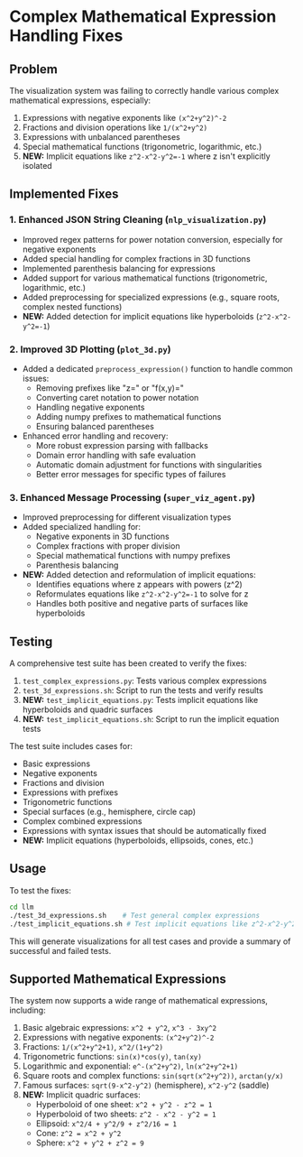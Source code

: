 # Complex Mathematical Expression Handling Fixes

## Problem

The visualization system was failing to correctly handle various complex mathematical expressions, especially:

1. Expressions with negative exponents like `(x^2+y^2)^-2`
2. Fractions and division operations like `1/(x^2+y^2)`
3. Expressions with unbalanced parentheses
4. Special mathematical functions (trigonometric, logarithmic, etc.)
5. **NEW:** Implicit equations like `z^2-x^2-y^2=-1` where z isn't explicitly isolated

## Implemented Fixes

### 1. Enhanced JSON String Cleaning (`nlp_visualization.py`)

- Improved regex patterns for power notation conversion, especially for negative exponents
- Added special handling for complex fractions in 3D functions
- Implemented parenthesis balancing for expressions
- Added support for various mathematical functions (trigonometric, logarithmic, etc.)
- Added preprocessing for specialized expressions (e.g., square roots, complex nested functions)
- **NEW:** Added detection for implicit equations like hyperboloids (`z^2-x^2-y^2=-1`)

### 2. Improved 3D Plotting (`plot_3d.py`)

- Added a dedicated `preprocess_expression()` function to handle common issues:
  - Removing prefixes like "z=" or "f(x,y)="
  - Converting caret notation to power notation
  - Handling negative exponents
  - Adding numpy prefixes to mathematical functions
  - Ensuring balanced parentheses
- Enhanced error handling and recovery:
  - More robust expression parsing with fallbacks
  - Domain error handling with safe evaluation
  - Automatic domain adjustment for functions with singularities
  - Better error messages for specific types of failures

### 3. Enhanced Message Processing (`super_viz_agent.py`)

- Improved preprocessing for different visualization types
- Added specialized handling for:
  - Negative exponents in 3D functions
  - Complex fractions with proper division
  - Special mathematical functions with numpy prefixes
  - Parenthesis balancing
- **NEW:** Added detection and reformulation of implicit equations:
  - Identifies equations where z appears with powers (z^2)
  - Reformulates equations like `z^2-x^2-y^2=-1` to solve for z
  - Handles both positive and negative parts of surfaces like hyperboloids

## Testing

A comprehensive test suite has been created to verify the fixes:

1. `test_complex_expressions.py`: Tests various complex expressions
2. `test_3d_expressions.sh`: Script to run the tests and verify results
3. **NEW:** `test_implicit_equations.py`: Tests implicit equations like hyperboloids and quadric surfaces
4. **NEW:** `test_implicit_equations.sh`: Script to run the implicit equation tests

The test suite includes cases for:
- Basic expressions
- Negative exponents
- Fractions and division
- Expressions with prefixes
- Trigonometric functions
- Special surfaces (e.g., hemisphere, circle cap)
- Complex combined expressions
- Expressions with syntax issues that should be automatically fixed
- **NEW:** Implicit equations (hyperboloids, ellipsoids, cones, etc.)

## Usage

To test the fixes:

```bash
cd llm
./test_3d_expressions.sh    # Test general complex expressions
./test_implicit_equations.sh # Test implicit equations like z^2-x^2-y^2=-1
```

This will generate visualizations for all test cases and provide a summary of successful and failed tests.

## Supported Mathematical Expressions

The system now supports a wide range of mathematical expressions, including:

1. Basic algebraic expressions: `x^2 + y^2`, `x^3 - 3xy^2`
2. Expressions with negative exponents: `(x^2+y^2)^-2`
3. Fractions: `1/(x^2+y^2+1)`, `x^2/(1+y^2)`
4. Trigonometric functions: `sin(x)*cos(y)`, `tan(xy)`
5. Logarithmic and exponential: `e^-(x^2+y^2)`, `ln(x^2+y^2+1)`
6. Square roots and complex functions: `sin(sqrt(x^2+y^2))`, `arctan(y/x)`
7. Famous surfaces: `sqrt(9-x^2-y^2)` (hemisphere), `x^2-y^2` (saddle)
8. **NEW:** Implicit quadric surfaces:
   - Hyperboloid of one sheet: `x^2 + y^2 - z^2 = 1` 
   - Hyperboloid of two sheets: `z^2 - x^2 - y^2 = 1`
   - Ellipsoid: `x^2/4 + y^2/9 + z^2/16 = 1`
   - Cone: `z^2 = x^2 + y^2`
   - Sphere: `x^2 + y^2 + z^2 = 9` 